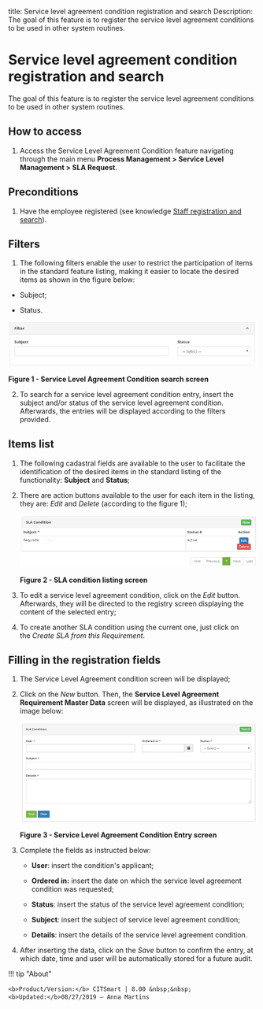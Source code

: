 title: Service level agreement condition registration and search
Description: The goal of this feature is to register the service level agreement conditions to be used in other system routines.

# Service level agreement condition registration and search

The goal of this feature is to register the service level agreement conditions
to be used in other system routines.

How to access
-------------

1.  Access the Service Level Agreement Condition feature navigating through
    the main menu **Process Management > Service Level
    Management > SLA Request**.

Preconditions
-------------

1.  Have the employee registered (see knowledge [Staff registration and
    search][1]).

Filters
-------

1.  The following filters enable the user to restrict the participation of items
    in the standard feature listing, making it easier to locate the desired
    items as shown in the figure below:

   -   Subject;

   -   Status.

   ![figura](images/sla-requiriment-1.png)
   
   **Figure 1 - Service Level Agreement Condition search screen**

2.  To search for a service level agreement condition entry, insert the subject
    and/or status of the service level agreement condition. Afterwards, the
    entries will be displayed according to the filters provided.

Items list
----------

1.  The following cadastral fields are available to the user to facilitate the
    identification of the desired items in the standard listing of the
    functionality: **Subject** and **Status**;

2.  There are action buttons available to the user for each item in the listing,
    they are: *Edit* and *Delete* (according to the figure 1);

    ![figura](images/sla-requiriment-2.png)

    **Figure 2 - SLA condition listing screen**

3.  To edit a service level agreement condition, click on the *Edit* button.
    Afterwards, they will be directed to the registry screen displaying the
    content of the selected entry;

4.  To create another SLA condition using the current one, just click on
    the *Create SLA from this Requirement*.

Filling in the registration fields
----------------------------------

1.  The Service Level Agreement condition screen will be displayed;

2.  Click on the *New* button. Then, the **Service Level Agreement Requirement
    Master Data** screen will be displayed, as illustrated on the image below:

    ![figura](images/sla-requiriment-3.png)
    
    **Figure 3 - Service Level Agreement Condition Entry screen**

3.  Complete the fields as instructed below:

    -   **User**: insert the condition's applicant;

    -   **Ordered in:** insert the date on which the service level agreement
        condition was requested;

    -   **Status**: insert the status of the service level agreement condition;

    -   **Subject**: insert the subject of service level agreement condition;

    -   **Details**: insert the details of the service level agreement
        condition.

4.  After inserting the data, click on the *Save* button to confirm the entry,
    at which date, time and user will be automatically stored for a future
    audit.


[1]:/en-us/citsmart-platform-7/processes/tickets/ticket-management.html


!!! tip "About"

    <b>Product/Version:</b> CITSmart | 8.00 &nbsp;&nbsp;
    <b>Updated:</b>08/27/2019 – Anna Martins
